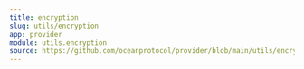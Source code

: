 ```yaml
---
title: encryption
slug: utils/encryption
app: provider
module: utils.encryption
source: https://github.com/oceanprotocol/provider/blob/main/utils/encryption.py
---
```

